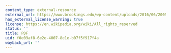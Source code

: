 ```yaml
---
content_type: external-resource
external_url: https://www.brookings.edu/wp-content/uploads/2016/06/20051216_leverett_bader.pdf
has_external_license_warning: true
license: https://en.wikipedia.org/wiki/All_rights_reserved
status: ''
title: PDF
uid: f0e09af8-6e2e-4007-8e1e-b07f5f917f4a
wayback_url: ''
---
```

